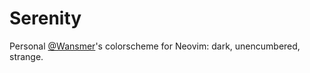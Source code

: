 # Serenity

Personal [@Wansmer](https://github.com/Wansmer)'s colorscheme for Neovim: dark, unencumbered, strange.
